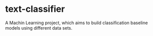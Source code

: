 # text-classifier

A Machin Learning project, which aims to build classification baseline models using different data sets.
